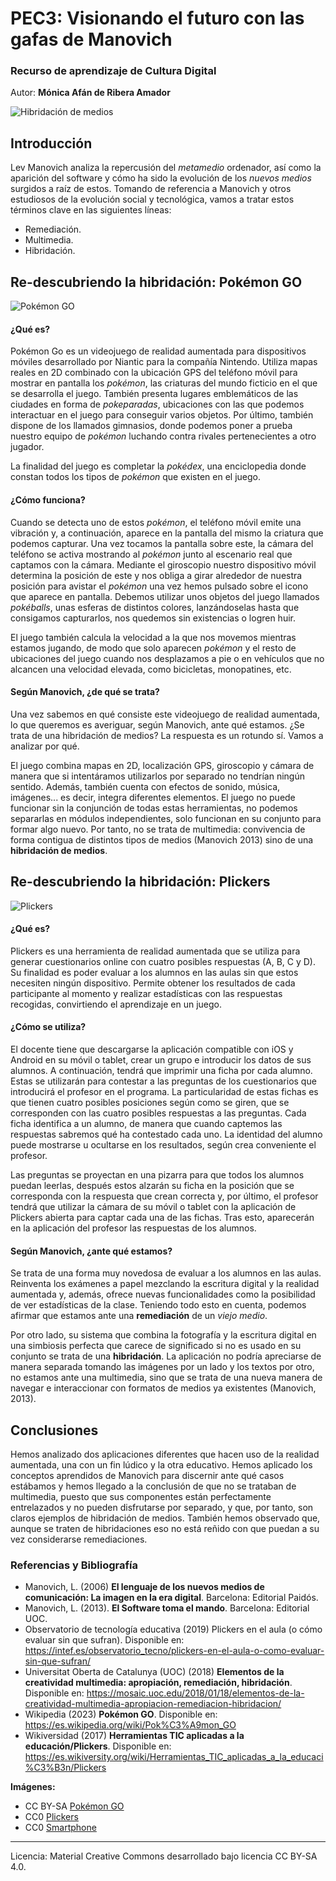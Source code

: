 # PEC3: Visionando el futuro con las gafas de Manovich 

### Recurso de aprendizaje de Cultura Digital 


Autor: **Mónica Afán de Ribera Amador**

![Hibridación de medios](https://upload.wikimedia.org/wikipedia/commons/thumb/3/3b/Smartphone-1184865_960_720.png/617px-Smartphone-1184865_960_720.png)

## Introducción
Lev Manovich analiza la repercusión del *metamedio* ordenador, así como la aparición del software y cómo ha sido la evolución de los *nuevos medios* surgidos a raíz de estos.
Tomando de referencia a Manovich y otros estudiosos de la evolución social y tecnológica, vamos a tratar estos términos clave en las siguientes líneas: 
-	Remediación.
-	Multimedia.
-	Hibridación.

## Re-descubriendo la hibridación: Pokémon GO
![Pokémon GO](https://upload.wikimedia.org/wikipedia/commons/thumb/3/36/App-augmented-reality-game-gps-163042.jpg/800px-App-augmented-reality-game-gps-163042.jpg)

#### ¿Qué es?
Pokémon Go es un videojuego de realidad aumentada para dispositivos móviles desarrollado por Niantic para la compañía Nintendo. Utiliza mapas reales en 2D combinado con la ubicación GPS del teléfono móvil para mostrar en pantalla los *pokémon*, las criaturas del mundo ficticio en el que se desarrolla el juego. También presenta lugares emblemáticos de las ciudades en forma de *pokeparadas*, ubicaciones con las que podemos interactuar en el juego para conseguir varios objetos. Por último, también dispone de los llamados gimnasios, donde podemos poner a prueba nuestro equipo de *pokémon* luchando contra rivales pertenecientes a otro jugador.

La finalidad del juego es completar la *pokédex*, una enciclopedia donde constan todos los tipos de *pokémon* que existen en el juego.
#### ¿Cómo funciona?
Cuando se detecta uno de estos *pokémon*, el teléfono móvil emite una vibración y, a continuación, aparece en la pantalla del mismo la criatura que podemos capturar. Una vez tocamos la pantalla sobre este, la cámara del teléfono se activa mostrando al *pokémon* junto al escenario real que captamos con la cámara. Mediante el giroscopio nuestro dispositivo móvil determina la posición de este y nos obliga a girar alrededor de nuestra posición para avistar el *pokémon* una vez hemos pulsado sobre el icono que aparece en pantalla. Debemos utilizar unos objetos del juego llamados *pokéballs*, unas esferas de distintos colores, lanzándoselas hasta que consigamos capturarlos, nos quedemos sin existencias o logren huir.

El juego también calcula la velocidad a la que nos movemos mientras estamos jugando, de modo que solo aparecen *pokémon* y el resto de ubicaciones del juego cuando nos desplazamos a pie o en vehículos que no alcancen una velocidad elevada, como bicicletas, monopatines, etc.

#### Según Manovich, ¿de qué se trata?
Una vez sabemos en qué consiste este videojuego de realidad aumentada, lo que queremos es averiguar, según Manovich, ante qué estamos. ¿Se trata de una hibridación de medios? La respuesta es un rotundo sí. Vamos a analizar por qué.

El juego combina mapas en 2D, localización GPS, giroscopio y cámara de manera que si intentáramos utilizarlos por separado no tendrían ningún sentido. Además, también cuenta con efectos de sonido, música, imágenes... es decir, integra diferentes elementos.   El juego no puede funcionar sin la conjunción de todas estas herramientas, no podemos separarlas en módulos independientes, solo funcionan en su conjunto para formar algo nuevo. Por tanto, no se trata de multimedia: convivencia de forma contigua de distintos tipos de medios (Manovich 2013) sino de una **hibridación de medios**.

## Re-descubriendo la hibridación: Plickers
![Plickers](https://upload.wikimedia.org/wikipedia/commons/thumb/0/09/Plickers.jpg/450px-Plickers.jpg)

#### ¿Qué es?
Plickers es una herramienta de realidad aumentada que se utiliza para generar cuestionarios online con cuatro posibles respuestas (A, B, C y D). Su finalidad es poder evaluar a los alumnos en las aulas sin que estos necesiten ningún dispositivo. Permite obtener los resultados de cada participante al momento y realizar estadísticas con las respuestas recogidas, convirtiendo el aprendizaje en un juego.

#### ¿Cómo se utiliza?
El docente tiene que descargarse la aplicación compatible con iOS y Android en su móvil o tablet, crear un grupo e introducir los datos de sus alumnos. A continuación, tendrá que imprimir una ficha por cada alumno. Estas se utilizarán para contestar a las preguntas de los cuestionarios que introducirá el profesor en el programa. La particularidad de estas fichas es que tienen cuatro posibles posiciones según como se giren, que se corresponden con las cuatro posibles respuestas a las preguntas. Cada ficha identifica a un alumno, de manera que cuando captemos las respuestas sabremos qué ha contestado cada uno. La identidad del alumno puede mostrarse u ocultarse en los resultados, según crea conveniente el profesor.

Las preguntas se proyectan en una pizarra para que todos los alumnos puedan leerlas, después estos alzarán su ficha en la posición que se corresponda con la respuesta que crean correcta y, por último, el profesor tendrá que utilizar la cámara de su móvil o tablet con la aplicación de Plickers abierta para captar cada una de las fichas. Tras esto, aparecerán en la aplicación del profesor las respuestas de los alumnos.

#### Según Manovich, ¿ante qué estamos?
Se trata de una forma muy novedosa de evaluar a los alumnos en las aulas. Reinventa los exámenes a papel mezclando la escritura digital y la realidad aumentada y, además, ofrece nuevas funcionalidades como la posibilidad de ver estadísticas de la clase. Teniendo todo esto en cuenta, podemos afirmar que estamos ante una **remediación** de un *viejo medio*.

Por otro lado, su sistema que combina la fotografía y la escritura digital en una simbiosis perfecta que carece de significado si no es usado en su conjunto se trata de una **hibridación**. La aplicación no podría apreciarse de manera separada tomando las imágenes por un lado y los textos por otro, no estamos ante una multimedia, sino que se trata de una nueva manera de navegar e interaccionar con formatos de medios ya existentes (Manovich, 2013).

## Conclusiones
Hemos analizado dos aplicaciones diferentes que hacen uso de la realidad aumentada, una con un fin lúdico y la otra educativo. Hemos aplicado los conceptos aprendidos de Manovich para discernir ante qué casos estábamos y hemos llegado a la conclusión de que no se trataban de multimedia, puesto que sus componentes están perfectamente entrelazados y no pueden disfrutarse por separado, y que, por tanto, son claros ejemplos de hibridación de medios.
También hemos observado que, aunque se traten de hibridaciones eso no está reñido con que puedan a su vez considerarse remediaciones.

### Referencias y Bibliografía

* Manovich, L. (2006) **El lenguaje de los nuevos medios de comunicación: La imagen en la era digital**. Barcelona: Editorial Paidós.
* Manovich, L. (2013). **El Software toma el mando**. Barcelona: Editorial UOC. 
* Observatorio de tecnología educativa (2019) Plickers en el aula (o cómo evaluar sin que sufran).
Disponible en: https://intef.es/observatorio_tecno/plickers-en-el-aula-o-como-evaluar-sin-que-sufran/
* Universitat Oberta de Catalunya (UOC) (2018) **Elementos de la creatividad multimedia: apropiación, remediación, hibridación**. Disponible en: https://mosaic.uoc.edu/2018/01/18/elementos-de-la-creatividad-multimedia-apropiacion-remediacion-hibridacion/
* Wikipedia (2023) **Pokémon GO**. Disponible en: https://es.wikipedia.org/wiki/Pok%C3%A9mon_GO
* Wikiversidad (2017) **Herramientas TIC aplicadas a la educación/Plickers**. Disponible en: https://es.wikiversity.org/wiki/Herramientas_TIC_aplicadas_a_la_educaci%C3%B3n/Plickers

**Imágenes:**
* CC BY-SA [Pokémon GO](https://upload.wikimedia.org/wikipedia/commons/thumb/3/36/App-augmented-reality-game-gps-163042.jpg/800px-App-augmented-reality-game-gps-163042.jpg)
* CC0 [Plickers](https://upload.wikimedia.org/wikipedia/commons/thumb/0/09/Plickers.jpg/450px-Plickers.jpg)
* CC0 [Smartphone](https://upload.wikimedia.org/wikipedia/commons/thumb/3/3b/Smartphone-1184865_960_720.png/617px-Smartphone-1184865_960_720.png)
----

Licencia: Material Creative Commons desarrollado bajo licencia CC BY-SA 4.0.


